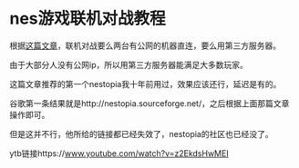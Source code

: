 # nes游戏联机对战教程



根据[这篇文章](http://www.bn13.com/bbs/simple/?t46754.html)，联机对战要么两台有公网的机器直连，要么用第三方服务器。

由于大部分人没有公网ip，所以用第三方服务器能满足大多数玩家。



这篇文章推荐的第一个nestopia我十年前用过，效果应该还行，延迟是有的。

谷歌第一条结果就是http://nestopia.sourceforge.net/，之后根据上面那篇文章操作即可。

但是这并不行，他所给的链接都已经失效了，nestopia的社区也已经没了。

ytb链接https://www.youtube.com/watch?v=z2EkdsHwMEI









